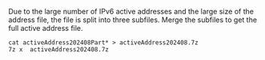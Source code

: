 Due to the large number of IPv6 active addresses and the large size of the address file, the file is split into three subfiles.
Merge the subfiles to get the full active address file.

```
cat activeAddress202408Part* > activeAddress202408.7z
7z x  activeAddress202408.7z
```
